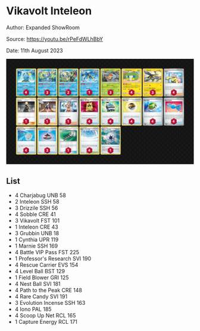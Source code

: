 # Vikavolt Inteleon

Author: Expanded ShowRoom

Source: <https://youtu.be/rPeFdWLhBbY>

Date: 11th August 2023

![decklist](../../images/OBF/Vikavolt%20Inteleon/1-%20Vikavolt%20Inteleon.png)

## List

* 4 Charjabug UNB 58
* 2 Inteleon SSH 58
* 3 Drizzile SSH 56
* 4 Sobble CRE 41
* 3 Vikavolt FST 101
* 1 Inteleon CRE 43
* 3 Grubbin UNB 18
* 1 Cynthia UPR 119
* 1 Marnie SSH 169
* 4 Battle VIP Pass FST 225
* 1 Professor's Research SVI 190
* 4 Rescue Carrier EVS 154
* 4 Level Ball BST 129
* 1 Field Blower GRI 125
* 4 Nest Ball SVI 181
* 4 Path to the Peak CRE 148
* 4 Rare Candy SVI 191
* 3 Evolution Incense SSH 163
* 4 Iono PAL 185
* 4 Scoop Up Net RCL 165
* 1 Capture Energy RCL 171
